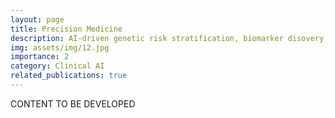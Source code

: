 ```yaml
---
layout: page
title: Precision Medicine
description: AI-driven genetic risk stratification, biomarker disovery, clinical variant interpretation
img: assets/img/12.jpg
importance: 2
category: Clinical AI
related_publications: true
---
```


CONTENT TO BE DEVELOPED
